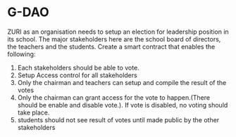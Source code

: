 # G-DAO

ZURI as an organisation needs to setup an election for leadership position in its school. The major stakeholders here are the school board of directors, the teachers and the students. Create a smart contract that enables the following:
 1. Each stakeholders should be able to vote.
 2. Setup Access control for all stakeholders
 3. Only the chairman and teachers can setup and compile the result of the votes
 4. Only the chairman can grant access for the vote to happen.(There should be enable and disable vote.). If vote is disabled, no voting should take place.
 5. students should not see result of votes until made public by the other stakeholders
